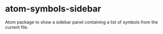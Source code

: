 # atom-symbols-sidebar
Atom package to show a sidebar panel containing a list of symbols from the current file.
